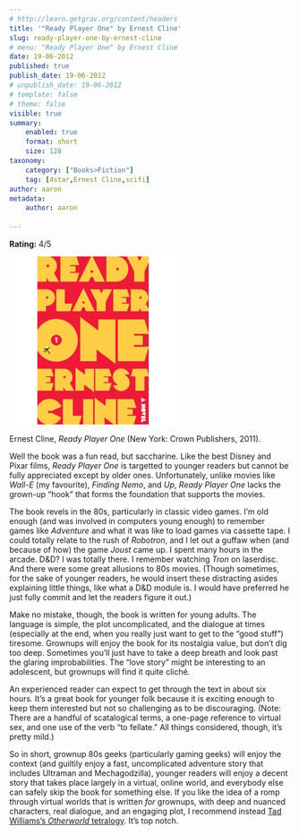 ```yaml
---
# http://learn.getgrav.org/content/headers
title: '"Ready Player One" by Ernest Cline'
slug: ready-player-one-by-ernest-cline
# menu: "Ready Player One" by Ernest Cline
date: 19-06-2012
published: true
publish_date: 19-06-2012
# unpublish_date: 19-06-2012
# template: false
# theme: false
visible: true
summary:
    enabled: true
    format: short
    size: 128
taxonomy:
    category: ["Books>Fiction"]
    tag: [4star,Ernest Cline,scifi]
author: aaron
metadata:
    author: aaron

---
```


**Rating:** 4/5

![](cover2.jpg "Ready Player One")

Ernest Cline, *Ready Player One* (New York: Crown Publishers, 2011).

Well the book was a fun read, but saccharine. Like the best Disney and Pixar films, *Ready Player One* is targetted to younger readers but cannot be fully appreciated except by older ones. Unfortunately, unlike movies like *Wall-E* (my favourite), *Finding Nemo*, and *Up*, *Ready Player One* lacks the grown-up “hook” that forms the foundation that supports the movies.

The book revels in the 80s, particularly in classic video games. I’m old enough (and was involved in computers young enough) to remember games like *Adventure* and what it was like to load games via cassette tape. I could totally relate to the rush of *Robotron*, and I let out a guffaw when (and because of how) the game *Joust* came up. I spent many hours in the arcade. D&D? I was totally there. I remember watching *Tron* on laserdisc. And there were some great allusions to 80s movies. (Though sometimes, for the sake of younger readers, he would insert these distracting asides explaining little things, like what a D&D module is. I would have preferred he just fully commit and let the readers figure it out.)

Make no mistake, though, the book is written for young adults. The language is simple, the plot uncomplicated, and the dialogue at times (especially at the end, when you really just want to get to the “good stuff”) tiresome. Grownups will enjoy the book for its nostalgia value, but don’t dig too deep. Sometimes you’ll just have to take a deep breath and look past the glaring improbabilities. The “love story” might be interesting to an adolescent, but grownups will find it quite cliché.

An experienced reader can expect to get through the text in about six hours. It’s a great book for younger folk because it is exciting enough to keep them interested but not so challenging as to be discouraging. (Note: There are a handful of scatalogical terms, a one-page reference to virtual sex, and one use of the verb “to fellate.” All things considered, though, it’s pretty mild.)

So in short, grownup 80s geeks (particularly gaming geeks) will enjoy the context (and guiltily enjoy a fast, uncomplicated adventure story that includes Ultraman and Mechagodzilla), younger readers will enjoy a decent story that takes place largely in a virtual, online world, and everybody else can safely skip the book for something else. If you like the idea of a romp through virtual worlds that is written *for* grownups, with deep and nuanced characters, real dialogue, and an engaging plot, I recommend instead [Tad Williams’s *Otherworld* tetralogy](../otherland-tetralogy-by-tad-williams "“Otherland” tetralogy by Tad Williams"). It’s top notch.
